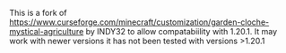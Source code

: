 This is a fork of https://www.curseforge.com/minecraft/customization/garden-cloche-mystical-agriculture by INDY32 to allow compatabiility with 1.20.1. It may work with newer versions it has not been tested with versions >1.20.1
